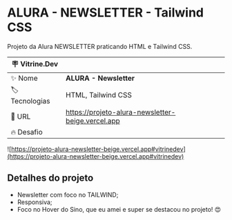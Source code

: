   # ALURA - NEWSLETTER - Tailwind CSS

Projeto da Alura NEWSLETTER praticando HTML e Tailwind CSS.


| :placard: Vitrine.Dev |     |
| -------------  | --- |
| :sparkles: Nome        | **ALURA - Newsletter**
| :label: Tecnologias | HTML, Tailwind CSS
| :rocket: URL         | https://projeto-alura-newsletter-beige.vercel.app
| :fire: Desafio     | 

<!-- Inserir imagem com a #vitrinedev ao final do link -->
![https://projeto-alura-newsletter-beige.vercel.app#vitrinedev](https://projeto-alura-newsletter-beige.vercel.app#vitrinedev)

## Detalhes do projeto

- Newsletter com foco no TAILWIND;
- Responsiva;
- Foco no Hover do Sino, que eu amei e super se destacou no projeto! 😍




